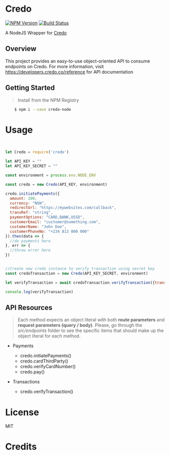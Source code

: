 # Credo

[![NPM Version][npm-image]][npm-url]
[![Build Status][travis-image]][travis-url]

A NodeJS Wrapper for [Credo](https://www.credo.com)

## Overview

This project provides an easy-to-use object-oriented API to consume endpoints on Credo. For more information, visit https://developers.credo.co/reference for API documentation

## Getting Started

>Install from the NPM Registry
```bash
	$ npm i --save credo-node
```

# Usage

```js


let Credo = require('credo')

let API_KEY = ""
let API_KEY_SECRET = ""

const environment = process.env.NODE_ENV

const credo = new Credo(API_KEY, environment)

credo.initiatePayments({
  amount: 100,
  currency: "NGN",
  redirectUrl: "https://mywebsites.com/callback",
  transRef: "string",
  paymentOptions: "CARD,BANK,USSD",
  customerEmail: "customer@something.com",
  customerName: "John Doe",
  customerPhoneNo: "+234 813 000 000"
}).then(data => {
  //do payments here
}, err => {
  //throw error here
})


//Create new credo instance to verify transaction using secret key
const credoTransaction = new Credo(API_KEY_SECRET, environment)

let verifyTransaction = await credoTransaction.verifyTransaction({transReference: "ref:11111"})

console.log(verifyTransaction)


```

## API Resources

>Each method expects an object literal with both **route parameters** and **request parameters (query / body)**. Please, go through the _src/endpoints_ folder to see the specific items that should make up the object literal for each method.

- Payments
  - credo.initiatePayments()
  - credo.cardThirdParty()
  - credo.verifyCardNumber()
  - credo.pay()

- Transactions
  - credo.verifyTransaction()


# License

MIT

# Credits


[npm-image]: https://img.shields.io/npm/v/paystack-node.svg?style=flat-square
[npm-url]: https://www.npmjs.com/package/credo-node

[travis-image]: https://img.shields.io/travis/stitchng/paystack/master.svg?style=flat-square
[travis-url]: https://travis-ci.org/github/Moses-Bassey/Credo-node
